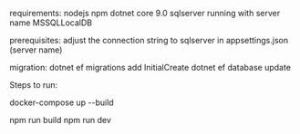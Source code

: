 ﻿requirements:
nodejs
npm
dotnet core 9.0
sqlserver running with server name MSSQLLocalDB

prerequisites:
adjust the connection string to sqlserver in appsettings.json (server name)



migration:
dotnet ef migrations add InitialCreate
dotnet ef database update


Steps to run:

docker-compose up --build


npm run build
npm run dev
